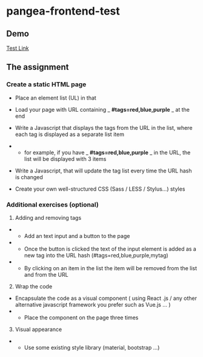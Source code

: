 # pangea-frontend-test

## Demo

[Test Link](https://hershur.github.io/pangea-frontend-test)

## The assignment

### Create a static HTML page


* Place an element list (UL) in that

* Load your page with URL containing _ **#tags=red,blue,purple** _ at the end

* Write a Javascript that displays the tags from the URL in the list, where each tag is displayed as a separate list item

* * for example, if you have _ **#tags=red,blue,purple** _ in the URL, the list will be displayed with 3 items

* Write a Javascript, that will update the tag list every time the URL hash is changed

* Create your own well-structured CSS (Sass / LESS / Stylus...) styles

### Additional exercises (optional)

1. Adding and removing tags

* * Add an text input and a button to the page

* * Once the button is clicked the text of the input element is added as a new tag into the URL hash (#tags=red,blue,purple,mytag) 

* * By clicking on an item in the list the item will be removed from the list and from the URL

 
2. Wrap the code

* Encapsulate the code as a visual component ( using React .js / any other alternative javascript framework you prefer such as Vue.js ... ) 
* * Place the component on the page three times

3. Visual appearance

* * Use some existing style library (material, bootstrap ...)